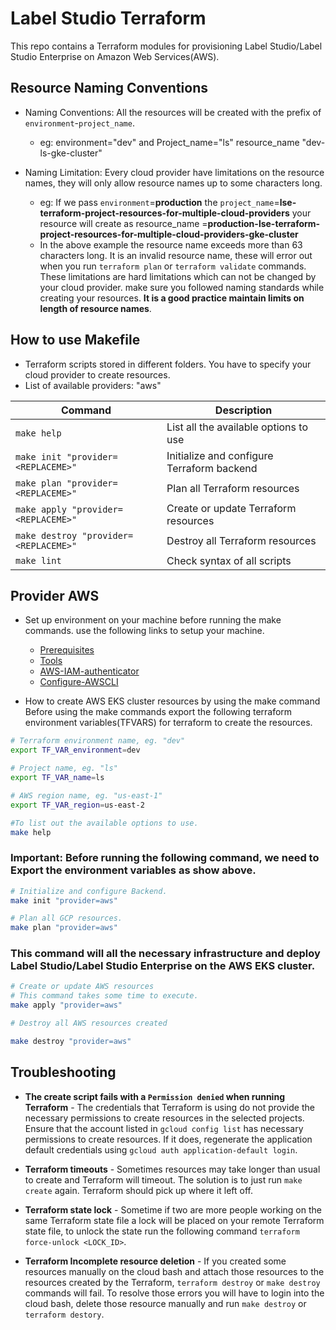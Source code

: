 # Label Studio Terraform
This repo contains a Terraform modules for provisioning Label Studio/Label Studio Enterprise on Amazon Web Services(AWS).

## Resource Naming Conventions
* Naming Conventions: All the resources will be created with the prefix of `environment`-`project_name`.
    - eg: environment="dev" and Project_name="ls"
            resource_name "dev-ls-gke-cluster"

* Naming Limitation: Every cloud provider have limitations on the resource names, they will only allow resource names up to some characters long.
    - eg: If we pass `environment`=**production** the `project_name`=**lse-terraform-project-resources-for-multiple-cloud-providers** 
    your resource will create as resource_name =**production-lse-terraform-project-resources-for-multiple-cloud-providers-gke-cluster**
    
    * In the above example the resource name exceeds more than 63 characters long. It is an invalid resource name, these will error out when you run `terraform plan` or `terraform validate` commands. These limitations are hard limitations which can not be changed by your cloud provider.
    make sure you followed naming standards while creating your resources. **It is a good practice maintain limits on length of resource names**.

## How to use Makefile 
* Terraform scripts stored in different folders. You have to specify your cloud provider to create resources.
* List of available providers: "aws"

| Command                               | Description                                |
|---------------------------------------|--------------------------------------------|
| `make help`                           | List all the available options to use      |
| `make init "provider=<REPLACEME>"`    | Initialize and configure Terraform backend |
| `make plan "provider=<REPLACEME>"`    | Plan all Terraform resources               |
| `make apply "provider=<REPLACEME>"`   | Create or update Terraform resources       |
| `make destroy "provider=<REPLACEME>"` | Destroy all Terraform resources            |
| `make lint`                           | Check syntax of all scripts                |


## Provider AWS

* Set up environment on your machine before running the make commands. use the following links to setup your machine.
    * [Prerequisites](./aws#Prerequisites)
    * [Tools](./aws#Tools)
    * [AWS-IAM-authenticator](./aws#AWS-IAM-authenticator)
    * [Configure-AWSCLI](./aws#Configure-AWSCLI)

* How to create AWS EKS cluster resources by using the make command
Before using the make commands export the following terraform environment variables(TFVARS) for terraform to create the resources. 

```bash
# Terraform environment name, eg. "dev"
export TF_VAR_environment=dev

# Project name, eg. "ls"
export TF_VAR_name=ls

# AWS region name, eg. "us-east-1" 
export TF_VAR_region=us-east-2
```

```bash
#To list out the available options to use.
make help
```
### Important: Before running the following command, we need to Export the environment variables as show above.

```bash
# Initialize and configure Backend.
make init "provider=aws"
```
```bash
# Plan all GCP resources.
make plan "provider=aws"
```
### This command will all the necessary infrastructure and deploy Label Studio/Label Studio Enterprise on the AWS EKS cluster.
```bash
# Create or update AWS resources
# This command takes some time to execute. 
make apply "provider=aws"
```
```bash
# Destroy all AWS resources created 

make destroy "provider=aws"
```


## Troubleshooting

* **The create script fails with a `Permission denied` when running Terraform** - The credentials that Terraform is using do not provide the necessary permissions to create resources in the selected projects. Ensure that the account listed in `gcloud config list` has necessary permissions to create resources. If it does, regenerate the application default credentials using `gcloud auth application-default login`.

* **Terraform timeouts** - Sometimes resources may take longer than usual to create and Terraform will timeout. The solution is to just run `make create` again. Terraform should pick up where it left off.

* **Terraform state lock** - Sometime if two are more people working on the same Terraform state file a lock will be placed on your remote Terraform state file, to unlock the state run the following command `terraform force-unlock <LOCK_ID>`.

* **Terraform Incomplete resource deletion** - If you created some resources manually on the cloud bash and attach those resources to the resources created by the Terraform, `terraform destroy` or `make destroy` commands will fail. To resolve those errors you will have to login into the cloud bash, delete those resource manually and run `make destroy` or `terraform destory`.
